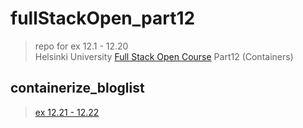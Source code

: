 # fullStackOpen_part12
> repo for ex 12.1 - 12.20 <br/>
> Helsinki University [Full Stack Open Course](https://fullstackopen.com/en/part12) Part12 (Containers)

## containerize_bloglist
> [ex 12.21 - 12.22](https://github.com/EGRrqq/containerize_bloglist)
